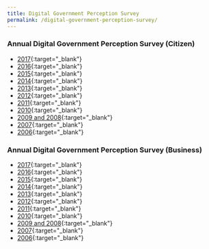 ```yaml
---
title: Digital Government Perception Survey
permalink: /digital-government-perception-survey/
---
```


### Annual Digital Government Perception Survey (Citizen)
* [2017](/digital-government-perception-survey-citizen-2017){:target="_blank"} 
* [2016](/digital-government-perception-survey-citizen-2016){:target="_blank"}
* [2015](/digital-government-perception-survey-citizen-2015){:target="_blank"}
* [2014](/digital-government-perception-survey-citizen-2014){:target="_blank"}
* [2013](/digital-government-perception-survey-citizen-2013){:target="_blank"}
* [2012](/digital-government-perception-survey-citizen-2012){:target="_blank"}
* [2011](/digital-government-perception-survey-citizen-2011){:target="_blank"}
* [2010](/digital-government-perception-survey-citizen-2010){:target="_blank"}
* [2009 and 2008](/digital-government-perception-survey-citizen-2008-and-2009){:target="_blank"}
* [2007](/digital-government-perception-survey-citizen-2007){:target="_blank"}
* [2006](/digital-government-perception-survey-citizen-2006){:target="_blank"}


### Annual Digital Government Perception Survey (Business)

* [2017](/digital-government-perception-survey-business-2017){:target="_blank"}
* [2016](/digital-government-perception-survey-business-2016){:target="_blank"}
* [2015](/digital-government-perception-survey-business-2015){:target="_blank"}
* [2014](/digital-government-perception-survey-business-2014){:target="_blank"}
* [2013](/digital-government-perception-survey-business-2013){:target="_blank"}
* [2012](/digital-government-perception-survey-business-2012){:target="_blank"}
* [2011](/digital-government-perception-survey-business-2011){:target="_blank"}
* [2010](/digital-government-perception-survey-business-2010){:target="_blank"}
* [2009 and 2008](/digital-government-perception-survey-business-2008-and-2009){:target="_blank"}
* [2007](/digital-government-perception-survey-business-2007){:target="_blank"}
* [2006](/digital-government-perception-survey-business-2006){:target="_blank"}
